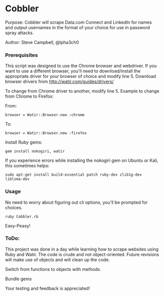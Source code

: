# Cobbler

Purpose: Cobbler will scrape Data.com Connect and LinkedIn for names and output usernames in the format of your choice for use in password spray attacks.

Author:  Steve Campbell, @lpha3ch0

### Prerequisites

This script was designed to use the Chrome browser and webdriver.
If you want to use a different browser, you'll need to download/install the appropriate driver for your browser of choice and modify line 5.
Download browser drivers from http://watir.com/guides/drivers/

To change from Chrome driver to another, modify line 5.
Example to change from Chrome to Firefox:

From:
```
browser = Watir::Browser.new :chrome
```
To:
```
browser = Watir::Browser.new :firefox
```

Install Ruby gems:
```
gem install nokogiri, watir
```

If you experience errors while installing the nokogiri gem on Ubuntu or Kali, this sometimes helps:

```
sudo apt-get install build-essential patch ruby-dev zlib1g-dev liblzma-dev
```

### Usage

No need to worry about figuring out cli options, you'll be prompted for choices.
```
ruby Cobbler.rb
```
Easy-Peasy!


### ToDo:

This project was done in a day while learning how to scrape websites using Ruby and Watir. The code is crude and not object-oriented. Future revisions will make use of objects and will clean up the code.

Switch from functions to objects with methods.

Bundle gems

Your testing and feedback is appreciated!

